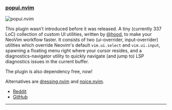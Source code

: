 <h3 id="new-popui.nvim">
    <a href="#new-popui.nvim">
        <span class="icon-text">
            <span class="icon">
                <i class="fa-solid fa-book"></i>
            </span>
            <span>popui.nvim</span>
        </span>
    </a>
</h3>

![popui.nvim](https://user-images.githubusercontent.com/506592/200200361-7c9f138d-00dd-4678-a5ad-f0f32e1cd475.png)

This plugin wasn’t introduced before it was released.
A tiny (currently 337 LoC) collection of custom UI utilities, written by [@hood](https://github.com/hood), to make your
NeoVim workflow faster. It consists of two (ui-overrider, input-overrider) utilities which override Neovim's default
`vim.ui.select` and `vim.ui.input`, spawning a floating menu right where your cursor resides, and a
diagnostics-navigator utility to quickly navigate (and jump to) LSP diagnostics issues in the current buffer.

The plugin is also dependency free, now!

Alternatives are [dressing.nvim](https://github.com/stevearc/dressing.nvim) and
[noice.nvim](https://github.com/folke/noice.nvim).

- [Reddit](https://www.reddit.com/r/neovim/comments/yjaqt3/popuinvim_finally_depsfree/)
- [GitHub](https://github.com/hood/popui.nvim)

---
